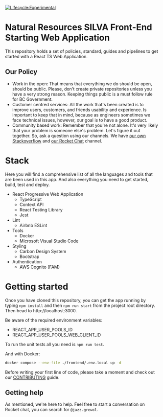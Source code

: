 [![Lifecycle:Experimental](https://img.shields.io/badge/Lifecycle-Experimental-339999)](https://github.com/bcgov/nr-spar-webapp)


# Natural Resources SILVA Front-End Starting Web Application

This repository holds a set of policies, standard, guides and pipelines to get
started with a React TS Web Application.

## Our Policy

- Work in the open: That means that everything we do should be open, should be
public. Please, don't create private repositories unless you have a very strong
reason. Keeping things public is a must follow rule for BC Government.
- Customer centred services: All the work that's been created is to improve
users, customers, and friends usability and experience. Is important to keep
that in mind, because as engineers sometimes we face technical issues, however, our goal is to have a good product.
- Community based work: Remember that you're not alone. It's very likely that
your problem is someone else's problem. Let's figure it out together. So, ask
a question using our channels. We have [our own Stackoverflow](https://stackoverflow.developer.gov.bc.ca/)
and [our Rocket Chat](https://chat.developer.gov.bc.ca/) channel.

# Stack

Here you will find a comprehensive list of all the languages and tools that are
been used in this app. And also everything you need to get started, build,
test and deploy.

- React Progressive Web Application
  - TypeScript
  - Context API
  - React Testing Library
  - Jest
- Lint
  - Airbnb ESLint
- Tools
  - Docker
  - Microsoft Visual Studio Code
- Styling
  - Carbon Design System
  - Bootstrap
- Authentication
  - AWS Cognito (FAM)

# Getting started

Once you have cloned this repository, you can get the app running by typing
`npm install` and then `npm run start` from the project root directory. Then
head to http://localhost:3000.

Be aware of the required environment variables:

- REACT_APP_USER_POOLS_ID
- REACT_APP_USER_POOLS_WEB_CLIENT_ID

To run the unit tests all you need is `npm run test`.

And with Docker:

```bash
docker compose --env-file ./frontend/.env.local up -d
```

Before writing your first line of code, please take a moment and check out
our [CONTRIBUTING](CONTRIBUTING.md) guide.

## Getting help

As mentioned, we're here to help. Feel free to start a conversation
on Rocket chat, you can search for `@jazz.grewal`.
